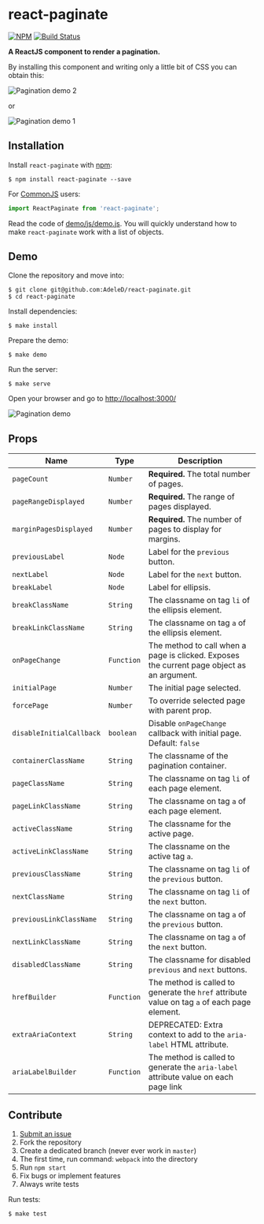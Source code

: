 # react-paginate

[![NPM](https://nodei.co/npm/react-paginate.png?downloads=true)](https://nodei.co/npm/react-paginate/)
[![Build Status](https://travis-ci.org/AdeleD/react-paginate.svg?branch=master)](https://travis-ci.org/AdeleD/react-paginate)

**A ReactJS component to render a pagination.**

By installing this component and writing only a little bit of CSS you can obtain this:

<img src="https://cloud.githubusercontent.com/assets/2084833/24840237/7accb75a-1d1e-11e7-9abb-818431398b91.png" alt="Pagination demo 2" />

or

<img src="https://cloud.githubusercontent.com/assets/2084833/24840230/594e4ea4-1d1e-11e7-8b34-bde943b4793d.png" alt="Pagination demo 1" />

## Installation

Install `react-paginate` with [npm](https://www.npmjs.com/):

```
$ npm install react-paginate --save
```

For [CommonJS](http://wiki.commonjs.org/wiki/CommonJS) users:

```javascript
import ReactPaginate from 'react-paginate';
```

Read the code of [demo/js/demo.js][1]. You will quickly understand
how to make `react-paginate` work with a list of objects.

## Demo

Clone the repository and move into:

```console
$ git clone git@github.com:AdeleD/react-paginate.git
$ cd react-paginate
```

Install dependencies:

```console
$ make install
```

Prepare the demo:

```console
$ make demo
```

Run the server:

```console
$ make serve
```

Open your browser and go to [http://localhost:3000/](http://localhost:3000/)

<img src="https://cloud.githubusercontent.com/assets/2084833/24840241/7c95b7b2-1d1e-11e7-97e3-83b9c7a1f832.gif" alt="Pagination demo" />

## Props

| Name                     | Type       | Description                                                                                  |
| ------------------------ | ---------- | -------------------------------------------------------------------------------------------- |
| `pageCount`              | `Number`   | **Required.** The total number of pages.                                                     |
| `pageRangeDisplayed`     | `Number`   | **Required.** The range of pages displayed.                                                  |
| `marginPagesDisplayed`   | `Number`   | **Required.** The number of pages to display for margins.                                    |
| `previousLabel`          | `Node`     | Label for the `previous` button.                                                             |
| `nextLabel`              | `Node`     | Label for the `next` button.                                                                 |
| `breakLabel`             | `Node`     | Label for ellipsis.                                                                          |
| `breakClassName`         | `String`   | The classname on tag `li` of the ellipsis element.                                           |
| `breakLinkClassName`     | `String`   | The classname on tag `a` of the ellipsis element.                                            |
| `onPageChange`           | `Function` | The method to call when a page is clicked. Exposes the current page object as an argument.   |
| `initialPage`            | `Number`   | The initial page selected.                                                                   |
| `forcePage`              | `Number`   | To override selected page with parent prop.                                                  |
| `disableInitialCallback` | `boolean`  | Disable `onPageChange` callback with initial page. Default: `false`                          |
| `containerClassName`     | `String`   | The classname of the pagination container.                                                   |
| `pageClassName`          | `String`   | The classname on tag `li` of each page element.                                              |
| `pageLinkClassName`      | `String`   | The classname on tag `a` of each page element.                                               |
| `activeClassName`        | `String`   | The classname for the active page.                                                           |
| `activeLinkClassName`    | `String`   | The classname on the active tag `a`.                                                         |
| `previousClassName`      | `String`   | The classname on tag `li` of the `previous` button.                                          |
| `nextClassName`          | `String`   | The classname on tag `li` of the `next` button.                                              |
| `previousLinkClassName`  | `String`   | The classname on tag `a` of the `previous` button.                                           |
| `nextLinkClassName`      | `String`   | The classname on tag `a` of the `next` button.                                               |
| `disabledClassName`      | `String`   | The classname for disabled `previous` and `next` buttons.                                    |
| `hrefBuilder`            | `Function` | The method is called to generate the `href` attribute value on tag `a` of each page element. |
| `extraAriaContext`       | `String`   | DEPRECATED: Extra context to add to the `aria-label` HTML attribute.                         |
| `ariaLabelBuilder`       | `Function` | The method is called to generate the `aria-label` attribute value on each page link          |

## Contribute

1. [Submit an issue](https://github.com/AdeleD/react-paginate/issues)
2. Fork the repository
3. Create a dedicated branch (never ever work in `master`)
4. The first time, run command: `webpack` into the directory
5. Run `npm start`
6. Fix bugs or implement features
7. Always write tests

Run tests:

```console
$ make test
```

[1]: https://github.com/AdeleD/react-paginate/blob/master/demo/js/demo.js
